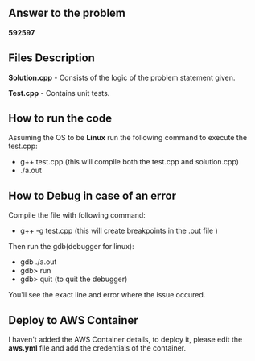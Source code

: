 ## Answer to the problem

**592597**

## Files Description

**Solution.cpp** - Consists of the logic of the problem statement given.

**Test.cpp** - Contains unit tests.

## How to run the code

Assuming the OS to be **Linux** run the following command to execute the test.cpp:
- g++ test.cpp (this will compile both the test.cpp and solution.cpp)
- ./a.out

## How to Debug in case of an error

Compile the file with following command: 
- g++ -g test.cpp (this will create breakpoints in the .out file )

Then run the gdb(debugger for linux):
- gdb ./a.out 
- gdb> run
- gdb> quit (to quit the debugger)

You'll see the exact line and error where the issue occured.

## Deploy to AWS Container

I haven't added the AWS Container details, to deploy it, please edit the **aws.yml** file and add the credentials of the container.
